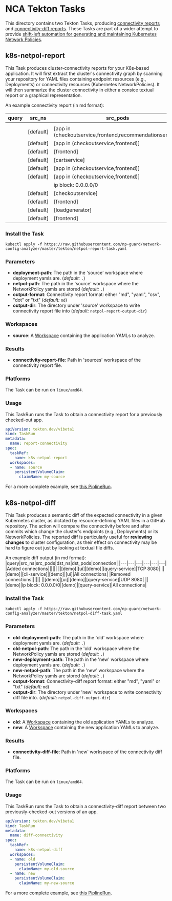 # NCA Tekton Tasks

This directory contains two Tekton Tasks, producing [connectivity reports](#netpol-report-task) and [connectivity-diff reports](#netpol-diff-task).
These Tasks are part of a wider attempt to provide [shift-left automation for generating and maintaining Kubernetes Network Policies](https://np-guard.github.io/).

## <a name="netpol-report-task"></a>k8s-netpol-report

This Task produces cluster-connectivity reports for your K8s-based application. It will first extract the cluster's connectivity graph by scanning your repository for YAML files containing endpoint resources (e.g., Deployments) or connectivity resources (Kubernetes NetworkPolicies). It will then summarize the cluster connectivity in either a consice textual report or a graphical representation.

An example connectivity report (in md format):

|query|src_ns|src_pods|dst_ns|dst_pods|connection|
|---|---|---|---|---|---|
|||||||
||[default]|[app in (checkoutservice,frontend,recommendationservice)]|[default]|[productcatalogservice]|TCP 3550|
||[default]|[app in (checkoutservice,frontend)]|[default]|[shippingservice]|TCP 50051|
||[default]|[frontend]|[default]|[checkoutservice]|TCP 5050|
||[default]|[cartservice]|[default]|[redis-cart]|TCP 6379|
||[default]|[app in (checkoutservice,frontend)]|[default]|[currencyservice]|TCP 7000|
||[default]|[app in (checkoutservice,frontend)]|[default]|[cartservice]|TCP 7070|
|||ip block: 0.0.0.0/0|[default]|[frontend]|TCP 8080|
||[default]|[checkoutservice]|[default]|[emailservice]|TCP 8080|
||[default]|[frontend]|[default]|[recommendationservice]|TCP 8080|
||[default]|[loadgenerator]|[default]|[frontend]|TCP 8080|
||[default]|[frontend]|[default]|[adservice]|TCP 9555|

### Install the Task

```
kubectl apply -f https://raw.githubusercontent.com/np-guard/network-config-analyzer/master/tekton/netpol-report-task.yaml
```

### Parameters
* **deployment-path**: The path in the 'source' workspace where deployment yamls are.  (_default:_ `.`)
* **netpol-path**: The path in the 'source' workspace where the NetworkPolicy yamls are stored (_default:_ `.`)
* **output-format**: Connectivity report format: either "md", "yaml", "csv", "dot" or "txt" (_default:_ `md`)
* **output-dir**: The directory under 'source' workspace to write connectivity report file into (_default:_ `netpol-report-output-dir`)

### Workspaces
* **source**: A [Workspace](https://github.com/tektoncd/pipeline/blob/main/docs/workspaces.md) containing the application YAMLs to analyze.

### Results
* **connectivity-report-file**: Path in 'sources' workspace of the connectivity report file.

### Platforms

The Task can be run on `linux/amd64`.

### Usage

This TaskRun runs the Task to obtain a connectivity report for a previously checked-out app.

```yaml
apiVersion: tekton.dev/v1beta1
kind: TaskRun
metadata:
  name: report-connectivity
spec:
  taskRef:
    name: k8s-netpol-report
  workspaces:
  - name: source
    persistentVolumeClaim:
      claimName: my-source
```

For a more complete example, see [this PiplineRun](netpol-report-plr.yaml).

## <a name="netpol-diff-task"></a>k8s-netpol-diff
This Task produces a semantic diff of the expected connectivity in a given Kubernetes cluster, as dictated by resource-defining YAML files in a GitHub repository. The action will compare the connectivity before and after commits which change the cluster's endpoints (e.g., Deployments) or its NetworkPolicies. The reported diff is particularly useful for **reviewing changes** to cluster configuration, as their effect on connectivity may be hard to figure out just by looking at textual file diffs.

An example diff output (in md format):
|query|src_ns|src_pods|dst_ns|dst_pods|connection|
|---|---|---|---|---|---|
|Added connections||||||
||[demo]|[ui]|[demo]|[query-service]|TCP 8080|
||[demo]|[cli-service]|[demo]|[ui]|All connections|
|Removed connections||||||
||[demo]|[ui]|[demo]|[query-service]|UDP 8080|
||[demo]|ip block: 0.0.0.0/0|[demo]|[query-service]|All connections|

### Install the Task

```
kubectl apply -f https://raw.githubusercontent.com/np-guard/network-config-analyzer/master/tekton/netpol-diff-task.yaml
```

### Parameters
* **old-deployment-path**: The path in the 'old' workspace where deployment yamls are.  (_default:_ `.`)
* **old-netpol-path**: The path in the 'old' workspace where the NetworkPolicy yamls are stored (_default:_ `.`)
* **new-deployment-path**: The path in the 'new' workspace where deployment yamls are.  (_default:_ `.`)
* **new-netpol-path**: The path in the 'new' workspace where the NetworkPolicy yamls are stored (_default:_ `.`)
* **output-format**: Connectivity-diff report format: either "md", "yaml" or "txt" (_default:_ `md`)
* **output-dir**: The directory under 'new' workspace to write connectivity diff file into. (_default:_ `netpol-diff-output-dir`)

### Workspaces
* **old**: A [Workspace](https://github.com/tektoncd/pipeline/blob/main/docs/workspaces.md) containing the old application YAMLs to analyze.
* **new**: A [Workspace](https://github.com/tektoncd/pipeline/blob/main/docs/workspaces.md) containing the new application YAMLs to analyze.

### Results
* **connectivity-diff-file**: Path in 'new' workspace of the connectivity diff file.

### Platforms

The Task can be run on `linux/amd64`.

### Usage

This TaskRun runs the Task to obtain a connectivity-diff report between two previously-checked-out versions of an app.

```yaml
apiVersion: tekton.dev/v1beta1
kind: TaskRun
metadata:
  name: diff-connectivity
spec:
  taskRef:
    name: k8s-netpol-diff
  workspaces:
  - name: old
    persistentVolumeClaim:
      claimName: my-old-source
  - name: new
    persistentVolumeClaim:
      claimName: my-new-source
```

For a more complete example, see [this PiplineRun](netpol-diff-plr.yaml).
